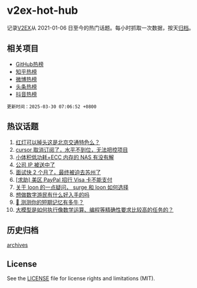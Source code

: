 # v2ex-hot-hub

 记录[V2EX](https://www.v2ex.com/)从 2021-01-06 日至今的热门话题。每小时抓取一次数据，按天[归档](archives)。
 
 ## 相关项目

- [GitHub热榜](https://github.com/it985/github-hot-hub)
- [知乎热榜](https://github.com/it985/zhihu-hot-hub)
- [微博热榜](https://github.com/it985/weibo-hot-hub)
- [头条热榜](https://github.com/it985/toutiao-hot-hub)
- [抖音热榜](https://github.com/it985/douyin-hot-hub)


 `更新时间：2025-03-30 07:06:52 +0800`

## 热议话题

1. [红灯可以掉头这是北京交通特色么？](https://www.v2ex.com/t/1121902)
1. [cursor 取消订阅了，水平不到位，无法把控项目](https://www.v2ex.com/t/1121897)
1. [小体积低功耗+ECC 内存的 NAS 有没有解](https://www.v2ex.com/t/1121941)
1. [公司 IP 被送中了](https://www.v2ex.com/t/1121926)
1. [面试快 2 个月了，最终被迫去苏州了](https://www.v2ex.com/t/1121886)
1. [[求助] 美区 PayPal 招行 Visa 卡不能支付](https://www.v2ex.com/t/1121918)
1. [关于 loon 的一点疑问， surge 和 loon 如何选择](https://www.v2ex.com/t/1121952)
1. [想做数字游民有什么好入手的吗](https://www.v2ex.com/t/1121915)
1. [🧠 测测你的短期记忆有多牛？](https://www.v2ex.com/t/1121949)
1. [大模型是如何执行像数学运算、编程等精确性要求比较高的任务的？](https://www.v2ex.com/t/1121905)

## 历史归档

[archives](archives)

## License

See the [LICENSE](LICENSE) file for license rights and limitations (MIT).
